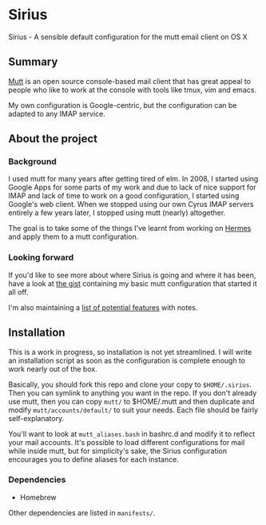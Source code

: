 # Sirius

Sirius - A sensible default configuration for the mutt email client on OS X


## Summary

[Mutt](http://www.mutt.org/) is an open source console-based mail client that has great appeal to people who like to work at the console with tools like tmux, vim and emacs.

My own configuration is Google-centric, but the configuration can be adapted to any IMAP service.


## About the project

### Background

I used mutt for many years after getting tired of elm. In 2008, I started using Google Apps for some parts of my work and due to lack of nice support for IMAP and lack of time to work on a good configuration, I started using Google's web client. When we stopped using our own Cyrus IMAP servers entirely a few years later, I stopped using mutt (nearly) altogether.

The goal is to take some of the things I've learnt from working on [Hermes](https://github.com/New-Bamboo/Hermes) and apply them to a mutt configuration.

### Looking forward

If you'd like to see more about where Sirius is going and where it has been, have a look at [the gist](https://gist.github.com/4574164) containing my basic mutt configuration that started it all off.

I'm also maintaining a [list of potential features](https://github.com/allolex/sirius/blob/master/potential_features.md) with notes.


## Installation

This is a work in progress, so installation is not yet streamlined. I will write an installation script as soon as the configuration is complete enough to work nearly out of the box.

Basically, you should fork this repo and clone your copy to `$HOME/.sirius`. Then you can symlink to anything you want in the repo. If you don't already use mutt, then you can copy `mutt/` to $HOME/.mutt and then duplicate and modify `mutt/accounts/default/` to suit your needs. Each file should be fairly self-explanatory.

You'll want to look at `mutt_aliases.bash` in bashrc.d and modify it to reflect your mail accounts. It's possible to load different configurations for mail while inside mutt, but for simplicity's sake, the Sirius configuration encourages you to define aliases for each instance.


### Dependencies

- Homebrew

Other dependencies are listed in `manifests/`.
